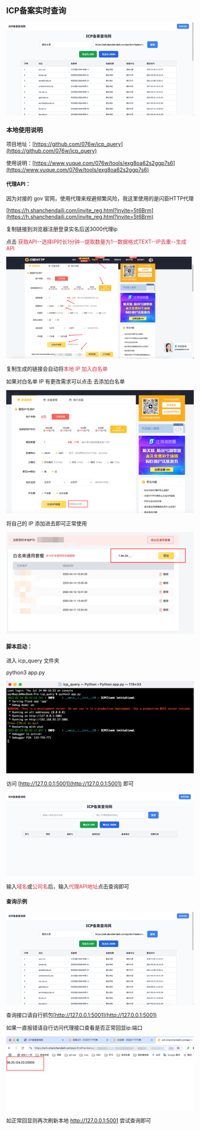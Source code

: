 ## ICP备案实时查询
![](images/6.png)

### 本地使用说明

项目地址：[https://github.com/076w/icp_query](https://github.com/076w/icp_query)

使用说明：[https://www.yuque.com/076w/tools/exg8oa62s2ggp7s6](https://www.yuque.com/076w/tools/exg8oa62s2ggp7s6)

#### 代理API：

因为对接的 gov 官网，使用代理来规避频繁风险，我这里使用的是闪臣HTTP代理

[https://h.shanchendaili.com/invite_reg.html?invite=5t6Brm](https://h.shanchendaili.com/invite_reg.html?invite=5t6Brm)

复制链接到浏览器注册登录实名后送3000代理ip

点击 <font style="color:#DF2A3F;">获取API--选择IP时长1分钟--提取数量为1--数据格式TEXT--IP去重--生成API</font>

![](images/1.png)

复制生成的链接会自动将<font style="color:#DF2A3F;">本地 IP 加入白名单</font>

<font style="color:#DF2A3F;"></font>

如果对白名单 IP 有更改需求可以点击 去添加白名单

![](images/2.png)

将自己的 IP 添加进去即可正常使用

![](images/3.png)



#### 脚本启动：

进入 icp_query 文件夹

python3 app.py

![](images/4.png)

访问 [http://127.0.0.1:5001](http://127.0.0.1:5001) 即可

![](images/5.png)

输入<font style="color:#DF2A3F;">域名</font>或<font style="color:#DF2A3F;">公司名</font>后，输入<font style="color:#DF2A3F;">代理API地址</font>点击查询即可

#### 查询示例

![](images/6.png)

查询接口请自行抓包[http://127.0.0.1:5001](http://127.0.0.1:5001)

如果一直报错请自行访问代理接口查看是否正常回显ip:端口

![](images/7.png)

如正常回显则再次刷新本地 http://127.0.0.1:5001 尝试查询即可



